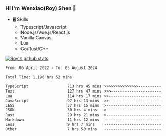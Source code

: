 ### Hi I'm Wenxiao(Roy) Shen 👋
- 🖥 Skills
  - Typescript/Javascript
  - Node.js/Vue.js/React.js
  - Vanilla Canvas
  - Lua
  - Go/Rust/C++

[![Roy's github stats](https://github-readme-stats.vercel.app/api?username=RoyShen12&show_icons=true&theme=radical&hide=prs,contribs)](https://github.com/anuraghazra/github-readme-stats)
<!--START_SECTION:waka-->

```txt
From: 05 April 2022 - To: 03 August 2024

Total Time: 1,196 hrs 52 mins

TypeScript                 713 hrs 45 mins >>>>>>>>>>>>>>>----------   59.25 %
Text                       127 hrs 47 mins >>>----------------------   10.61 %
Lua                        114 hrs 17 mins >>-----------------------   09.49 %
JavaScript                 97 hrs 13 mins  >>-----------------------   08.07 %
LESS                       37 hrs 15 mins  >------------------------   03.09 %
JSON                       30 hrs 4 mins   >------------------------   02.50 %
Rust                       29 hrs 21 mins  >------------------------   02.44 %
Markdown                   11 hrs 12 mins  -------------------------   00.93 %
Less                       9 hrs 7 mins    -------------------------   00.76 %
Other                      7 hrs 50 mins   -------------------------   00.65 %
```

<!--END_SECTION:waka-->
